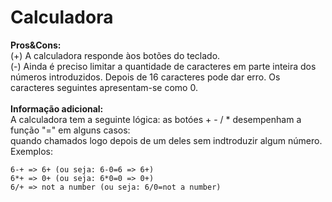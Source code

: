 # Calculadora

**Pros&Cons:**
<br />
(+) A calculadora responde àos botões do teclado.<br />
(-) Ainda é preciso limitar a quantidade de caracteres em parte inteira dos números introduzidos. Depois de 16 caracteres pode dar erro. Os caracteres seguintes apresentam-se como 0.<br />
<br />
**Informação adicional:**
<br />
A calculadora tem a seguinte lógica: as botóes + - / * desempenham a função "=" em alguns casos:<br />
quando chamados logo depois de um deles sem indtroduzir algum número. <br />
Exemplos: <br />
```
6-+ => 6+ (ou seja: 6-0=6 => 6+)
6*+ => 0+ (ou seja: 6*0=0 => 0+)
6/+ => not a number (ou seja: 6/0=not a number)
```

